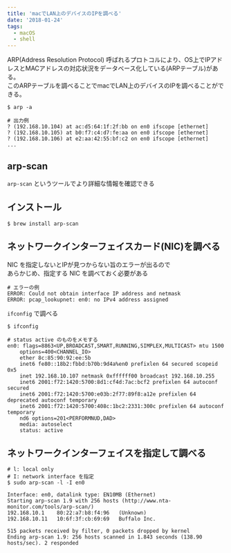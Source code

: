 ```yaml
---
title: 'macでLAN上のデバイスのIPを調べる'
date: '2018-01-24'
tags:
  - macOS
  - shell
---
```


ARP(Address Resolution Protocol) 呼ばれるプロトコルにより、OS上でIPアドレスとMACアドレスの対応状況をデータベース化している(ARPテーブル)がある。  
このARPテーブルを調べることでmacでLAN上のデバイスのIPを調べることができる。

```shell
$ arp -a

# 出力例
? (192.168.10.104) at ac:d5:64:1f:2f:bb on en0 ifscope [ethernet]
? (192.168.10.105) at b0:f7:c4:d7:fe:aa on en0 ifscope [ethernet]
? (192.168.10.106) at e2:aa:42:55:bf:c2 on en0 ifscope [ethernet]
...
```

## arp-scan
`arp-scan` というツールでより詳細な情報を確認できる

## インストール

```shell
$ brew install arp-scan
```

## ネットワークインターフェイスカード(NIC)を調べる
NIC を指定しないとIPが見つからない旨のエラーが出るので  
あらかじめ、指定する NIC を調べておく必要がある

```shell
# エラーの例
ERROR: Could not obtain interface IP address and netmask
ERROR: pcap_lookupnet: en0: no IPv4 address assigned
```

`ifconfig` で調べる

```shell
$ ifconfig

# status active のものをメモする
en0: flags=8863<UP,BROADCAST,SMART,RUNNING,SIMPLEX,MULTICAST> mtu 1500
	options=400<CHANNEL_IO>
	ether 8c:85:90:92:ee:5b
	inet6 fe80::18b2:fbbd:b70b:9d4a%en0 prefixlen 64 secured scopeid 0x5
	inet 192.168.10.107 netmask 0xffffff00 broadcast 192.168.10.255
	inet6 2001:f72:1420:5700:8d1:cf4d:7ac:bcf2 prefixlen 64 autoconf secured
	inet6 2001:f72:1420:5700:e03b:2f77:89f8:a12e prefixlen 64 deprecated autoconf temporary
	inet6 2001:f72:1420:5700:408c:1bc2:2331:300c prefixlen 64 autoconf temporary
	nd6 options=201<PERFORMNUD,DAD>
	media: autoselect
	status: active
```

## ネットワークインターフェイスを指定して調べる

```shell
# l: local only
# I: network interface を指定
$ sudo arp-scan -l -I en0

Interface: en0, datalink type: EN10MB (Ethernet)
Starting arp-scan 1.9 with 256 hosts (http://www.nta-monitor.com/tools/arp-scan/)
192.168.10.1	80:22:a7:b8:f4:96	(Unknown)
192.168.10.11	10:6f:3f:cb:69:69	Buffalo Inc.

515 packets received by filter, 0 packets dropped by kernel
Ending arp-scan 1.9: 256 hosts scanned in 1.843 seconds (138.90 hosts/sec). 2 responded
```
